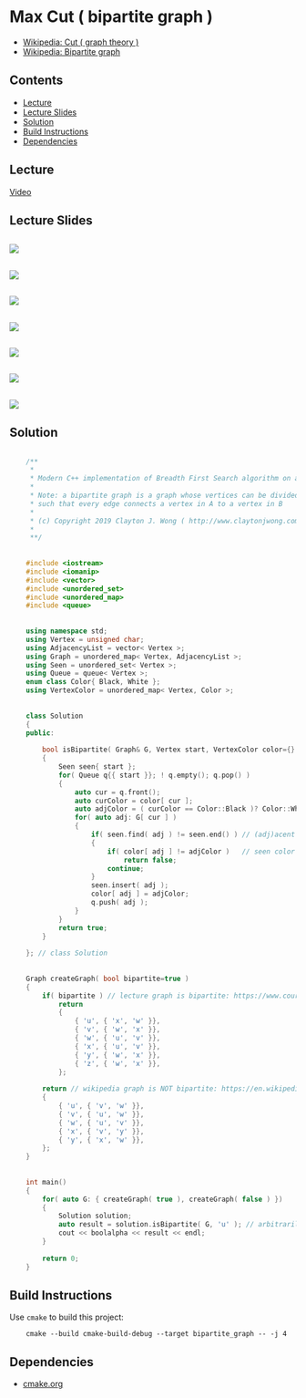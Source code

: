 # Max Cut ( bipartite graph )
* [Wikipedia: Cut ( graph theory )]( https://en.wikipedia.org/wiki/Cut_(graph_theory) )
* [Wikipedia: Bipartite graph ]( https://en.wikipedia.org/wiki/Bipartite_graph )

## Contents
* [Lecture](#lecture)
* [Lecture Slides](#lecture-slides)
* [Solution](#solution)
* [Build Instructions](#build-instructions)
* [Dependencies](#dependencies)

## Lecture
[Video](https://www.coursera.org/lecture/algorithms-npcomplete/the-maximum-cut-problem-i-YpJsR)

## Lecture Slides
![](https://github.com/claytonjwong/Algorithms-Stanford/blob/master/course4/bipartite_graph/documentation/max_cut_01.png)
---
![](https://github.com/claytonjwong/Algorithms-Stanford/blob/master/course4/bipartite_graph/documentation/max_cut_02.png)
---
![](https://github.com/claytonjwong/Algorithms-Stanford/blob/master/course4/bipartite_graph/documentation/max_cut_03.png)
---
![](https://github.com/claytonjwong/Algorithms-Stanford/blob/master/course4/bipartite_graph/documentation/max_cut_04.png)
---
![](https://github.com/claytonjwong/Algorithms-Stanford/blob/master/course4/bipartite_graph/documentation/max_cut_05.png)
---
![](https://github.com/claytonjwong/Algorithms-Stanford/blob/master/course4/bipartite_graph/documentation/max_cut_06.png)
---
![](https://github.com/claytonjwong/Algorithms-Stanford/blob/master/course4/bipartite_graph/documentation/max_cut_07.png)
---

## Solution
```cpp

    /**
     *
     * Modern C++ implementation of Breadth First Search algorithm on a graph to determine if a graph is bipartite
     *
     * Note: a bipartite graph is a graph whose vertices can be divided into two disjoint and independent sets A, B
     * such that every edge connects a vertex in A to a vertex in B
     *
     * (c) Copyright 2019 Clayton J. Wong ( http://www.claytonjwong.com )
     *
     **/
    
    
    #include <iostream>
    #include <iomanip>
    #include <vector>
    #include <unordered_set>
    #include <unordered_map>
    #include <queue>
    
    
    using namespace std;
    using Vertex = unsigned char;
    using AdjacencyList = vector< Vertex >;
    using Graph = unordered_map< Vertex, AdjacencyList >;
    using Seen = unordered_set< Vertex >;
    using Queue = queue< Vertex >;
    enum class Color{ Black, White };
    using VertexColor = unordered_map< Vertex, Color >;
    
    
    class Solution
    {
    public:
    
        bool isBipartite( Graph& G, Vertex start, VertexColor color={} )
        {
            Seen seen{ start };
            for( Queue q{{ start }}; ! q.empty(); q.pop() )
            {
                auto cur = q.front();
                auto curColor = color[ cur ];
                auto adjColor = ( curColor == Color::Black )? Color::White : Color::Black; // (adj)acent vertex color expected to be opposite of (cur)rent vertex color
                for( auto adj: G[ cur ] )
                {
                    if( seen.find( adj ) != seen.end() ) // (adj)acent vertex seen already
                    {
                        if( color[ adj ] != adjColor )   // seen color not expected (adj)acent color
                            return false;
                        continue;
                    }
                    seen.insert( adj );
                    color[ adj ] = adjColor;
                    q.push( adj );
                }
            }
            return true;
        }
    
    }; // class Solution
    
    
    Graph createGraph( bool bipartite=true )
    {
        if( bipartite ) // lecture graph is bipartite: https://www.coursera.org/lecture/algorithms-npcomplete/the-maximum-cut-problem-i-YpJsR
            return
            {
                { 'u', { 'x', 'w' }},
                { 'v', { 'w', 'x' }},
                { 'w', { 'u', 'v' }},
                { 'x', { 'u', 'v' }},
                { 'y', { 'w', 'x' }},
                { 'z', { 'w', 'x' }},
            };
    
        return // wikipedia graph is NOT bipartite: https://en.wikipedia.org/wiki/Cut_(graph_theory)
        {
            { 'u', { 'v', 'w' }},
            { 'v', { 'u', 'w' }},
            { 'w', { 'u', 'v' }},
            { 'x', { 'v', 'y' }},
            { 'y', { 'x', 'w' }},
        };
    }
    
    
    int main()
    {
        for( auto G: { createGraph( true ), createGraph( false ) })
        {
            Solution solution;
            auto result = solution.isBipartite( G, 'u' ); // arbitrarily start at vertex 'u'
            cout << boolalpha << result << endl;
        }
    
        return 0;
    }

```

## Build Instructions
Use ```cmake``` to build this project:

```
    cmake --build cmake-build-debug --target bipartite_graph -- -j 4
```

## Dependencies
* [cmake.org](https://cmake.org)
